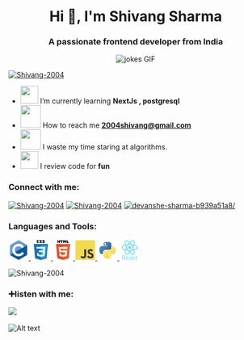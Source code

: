 <h1 align="center">Hi 👋, I'm Shivang Sharma</h1>
<h3 align="center">A passionate frontend developer from India</h3>
 <div align="center">
<img src="https://media.giphy.com/media/KSKvdT1YGCpUIonvSq/giphy.gif" width="300" alt="jokes GIF">
 </div>
<!-- <h2><a href="https://Shivang-2004.github.io/PORTFOLIO/">My portfolio</a></h2>
 -->
<p align="left"> <a href="https://twitter.com/wiintahsnoww" target="blank"><img src="https://img.shields.io/twitter/follow/Shivang-2004?logo=twitter&style=for-the-badge" alt="Shivang-2004" /></a> </p>

-  <img src="https://cultofthepartyparrot.com/parrots/hd/illuminatiparrot.gif" width="35" height="35"/>  I’m currently learning **NextJs , postgresql**
- <img src="https://media.giphy.com/media/RlOAlt0Qmsw4CTIELN/giphy.gif" height="45" width="40"/> How to reach me **2004shivang@gmail.com**
- <img src="https://media.giphy.com/media/91BymptieRgKaF7tiR/giphy.gif" height="40" width="40"/> I waste my time staring at algorithms.
- <img src="https://cultofthepartyparrot.com/parrots/hd/illuminatiparrot.gif" width="35" height="35"/> I review code for **fun**

<h3 align="left">Connect with me:</h3>
<p align="left">
<a href="https://in.pinterest.com/whoisshivang/"target="blank"><img align="center" src="https://raw.githubusercontent.com/rahuldkjain/github-profile-readme-generator/master/src/images/icons/Social/pinterest.svg" alt="Shivang-2004" height="30" width="40" /></a>
<a href="https://twitter.com/wiintahsnoww" target="blank"><img align="center" src="https://raw.githubusercontent.com/rahuldkjain/github-profile-readme-generator/master/src/images/icons/Social/twitter.svg" alt="Shivang-2004" height="30" width="40" /></a>
<a href="https://www.linkedin.com/in/shivang-sharma-8077ba281/" target="blank"><img align="center" src="https://raw.githubusercontent.com/rahuldkjain/github-profile-readme-generator/master/src/images/icons/Social/linked-in-alt.svg" alt="devanshe-sharma-b939a51a8/" height="30" width="40" /></a>
<!-- <a href="https://medium.com/@Dsharma_" target="blank"><img align="center" src="https://raw.githubusercontent.com/rahuldkjain/github-profile-readme-generator/master/src/images/icons/Social/medium.svg" alt="@dsharma" height="30" width="40" /></a> -->
<!-- <!-- <a href="https://www.codechef.com/users/devanshesh" target="blank"><img align="center" src="https://cdn.jsdelivr.net/npm/simple-icons@3.1.0/icons/codechef.svg" alt="devanshesh" height="30" width="40" /></a> -->
<!-- <a href="https://www.hackerrank.com/devanshesharma" target="blank"><img align="center" src="https://raw.githubusercontent.com/rahuldkjain/github-profile-readme-generator/master/src/images/icons/Social/hackerrank.svg" alt="devanshesharma" height="30" width="40" /></a> -->


<h3 align="left">Languages and Tools:</h3>
<p align="left"> <a href="https://www.cprogramming.com/" target="_blank" rel="noreferrer"> <img src="https://raw.githubusercontent.com/devicons/devicon/master/icons/c/c-original.svg" alt="c" width="40" height="40"/> </a> <a href="https://www.w3schools.com/css/" target="_blank" rel="noreferrer"> <img src="https://raw.githubusercontent.com/devicons/devicon/master/icons/css3/css3-original-wordmark.svg" alt="css3" width="40" height="40"/> </a> <a href="https://www.w3.org/html/" target="_blank" rel="noreferrer"> <img src="https://raw.githubusercontent.com/devicons/devicon/master/icons/html5/html5-original-wordmark.svg" alt="html5" width="40" height="40"/> </a> <a href="https://developer.mozilla.org/en-US/docs/Web/JavaScript" target="_blank" rel="noreferrer"> <img src="https://raw.githubusercontent.com/devicons/devicon/master/icons/javascript/javascript-original.svg" alt="javascript" width="40" height="40"/> </a> <a href="https://www.python.org" target="_blank" rel="noreferrer"> <img src="https://raw.githubusercontent.com/devicons/devicon/master/icons/python/python-original.svg" alt="python" width="40" height="40"/> </a> <a href="https://reactjs.org/" target="_blank" rel="noreferrer"> <img src="https://raw.githubusercontent.com/devicons/devicon/master/icons/react/react-original-wordmark.svg" alt="react" width="40" height="40"/> </a> </p>


<p align="left"> <img src="https://komarev.com/ghpvc/?username=Shivang-2004&label=Profile%20views&color=0e75b6&style=flat" alt="Shivang-2004" /> </p>
<h3>➕listen with me:</h3>
<img src="https://media.giphy.com/media/v1.Y2lkPTc5MGI3NjExa21jb3FhYzhjbjFzbGIzZWJhdzM0bG43MTd5OG03MGo5ZXgyOXU1bSZlcD12MV9pbnRlcm5hbF9naWZfYnlfaWQmY3Q9Zw/1vLHnnIiwUN7a/giphy.gif" width="200" />

![Alt text](https://spotify-recently-played-readme.vercel.app/api?user=31yoeq3fgernkmisbl6ko65x3p4e&count=2)
